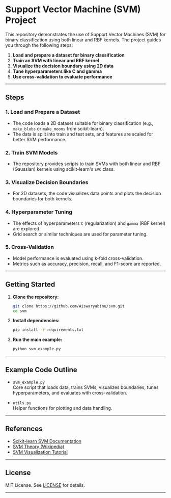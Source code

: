 # Support Vector Machine (SVM) Project

This repository demonstrates the use of Support Vector Machines (SVM) for binary classification using both linear and RBF kernels. The project guides you through the following steps:

1. **Load and prepare a dataset for binary classification**
2. **Train an SVM with linear and RBF kernel**
3. **Visualize the decision boundary using 2D data**
4. **Tune hyperparameters like C and gamma**
5. **Use cross-validation to evaluate performance**

---

## Steps

### 1. Load and Prepare a Dataset

- The code loads a 2D dataset suitable for binary classification (e.g., `make_blobs` or `make_moons` from scikit-learn).
- The data is split into train and test sets, and features are scaled for better SVM performance.

### 2. Train SVM Models

- The repository provides scripts to train SVMs with both linear and RBF (Gaussian) kernels using scikit-learn's `SVC` class.

### 3. Visualize Decision Boundaries

- For 2D datasets, the code visualizes data points and plots the decision boundaries for both kernels.

### 4. Hyperparameter Tuning

- The effects of hyperparameters `C` (regularization) and `gamma` (RBF kernel) are explored.
- Grid search or similar techniques are used for parameter tuning.

### 5. Cross-Validation

- Model performance is evaluated using k-fold cross-validation.
- Metrics such as accuracy, precision, recall, and F1-score are reported.

---

## Getting Started

1. **Clone the repository:**
   ```bash
   git clone https://github.com/Aiswaryabinu/svm.git
   cd svm
   ```

2. **Install dependencies:**
   ```bash
   pip install -r requirements.txt
   ```

3. **Run the main example:**
   ```bash
   python svm_example.py
   ```

---

## Example Code Outline

- `svm_example.py`  
  Core script that loads data, trains SVMs, visualizes boundaries, tunes hyperparameters, and evaluates with cross-validation.

- `utils.py`  
  Helper functions for plotting and data handling.

---

## References

- [Scikit-learn SVM Documentation](https://scikit-learn.org/stable/modules/svm.html)
- [SVM Theory (Wikipedia)](https://en.wikipedia.org/wiki/Support_vector_machine)
- [SVM Visualization Tutorial](https://scikit-learn.org/stable/auto_examples/svm/plot_iris.html)

---

## License

MIT License. See [LICENSE](LICENSE) for details.

---
